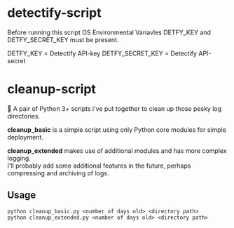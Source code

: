 # detectify-script
Before running this script OS Environmental Variavles DETFY_KEY and DETFY_SECRET_KEY must be present.

DETFY_KEY = Detectify API-key
DETFY_SECRET_KEY = Detectify API-secret

# cleanup-script
:snake: A pair of Python 3+ scripts i've put together to clean up those pesky log directories.

**cleanup_basic** is a simple script using only Python core modules for simple deployment.

**cleanup_extended** makes use of additional modules and has more complex logging.<br>
I'll probably add some additional features in the future, perhaps compressing and archiving of logs.

## Usage
`python cleanup_basic.py <number of days old> <directory path>` <br>
`python cleanup_extended.py <number of days old> <directory path>` 
